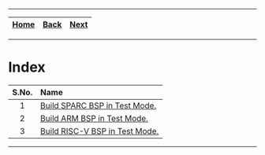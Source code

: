 
---

| [Home](/README.md) | [Back](../README.md) | [Next](./1_build_sparc_bsp_in_test_mode.md) |
| :---: | :---: | :---: |

---

# Index

| S.No. | Name |
| :---: | :--- |
| 1 | [Build SPARC BSP in Test Mode.](./1_build_sparc_bsp_in_test_mode.md) |
| 2 | [Build ARM BSP in Test Mode.](./2_build_arm_bsp_in_test_mode.md) |
| 3 | [Build RISC-V BSP in Test Mode.](./3_build_riscv_bsp_in_test_mode.md) |

---